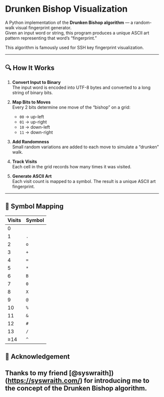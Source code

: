 # Drunken Bishop Visualization

A Python implementation of the **Drunken Bishop algorithm** — a random-walk visual fingerprint generator.  
Given an input word or string, this program produces a unique ASCII art pattern representing that word’s “fingerprint.”

This algorithm is famously used for SSH key fingerprint visualization.

---

## 🔍 How It Works

1. **Convert Input to Binary**  
   The input word is encoded into UTF-8 bytes and converted to a long string of binary bits.

2. **Map Bits to Moves**  
   Every 2 bits determine one move of the “bishop” on a grid:
   - `00` → up-left
   - `01` → up-right
   - `10` → down-left
   - `11` → down-right

3. **Add Randomness**  
   Small random variations are added to each move to simulate a “drunken” walk.

4. **Track Visits**  
   Each cell in the grid records how many times it was visited.

5. **Generate ASCII Art**  
   Each visit count is mapped to a symbol. The result is a unique ASCII art fingerprint.

---

## 🎨 Symbol Mapping

| Visits | Symbol |
|--------|--------|
| 0      | ` `     |
| 1      | `.`     |
| 2      | `o`     |
| 3      | `+`     |
| 4      | `=`     |
| 5      | `*`     |
| 6      | `B`     |
| 7      | `0`     |
| 8      | `X`     |
| 9      | `@`     |
| 10     | `%`     |
| 11     | `&`     |
| 12     | `#`     |
| 13     | `/`     |
| ≥14    | `^`     |

## 📢 Acknowledgement

Thanks to my friend [@syswraith])(https://syswraith.com/) for introducing me to the concept of the Drunken Bishop algorithm.
---
